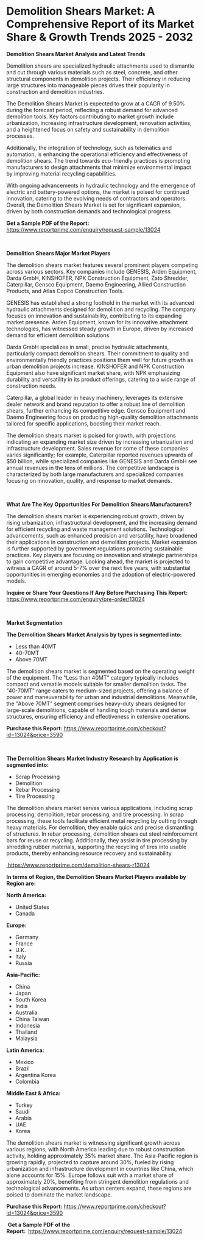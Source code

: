 <p><h1>Demolition Shears Market: A Comprehensive Report of its Market Share & Growth Trends 2025 - 2032</h1></p><p><strong>Demolition Shears Market Analysis and Latest Trends</strong></p>
<p><p>Demolition shears are specialized hydraulic attachments used to dismantle and cut through various materials such as steel, concrete, and other structural components in demolition projects. Their efficiency in reducing large structures into manageable pieces drives their popularity in construction and demolition industries. </p><p>The Demolition Shears Market is expected to grow at a CAGR of 9.50% during the forecast period, reflecting a robust demand for advanced demolition tools. Key factors contributing to market growth include urbanization, increasing infrastructure development, renovation activities, and a heightened focus on safety and sustainability in demolition processes. </p><p>Additionally, the integration of technology, such as telematics and automation, is enhancing the operational efficiency and effectiveness of demolition shears. The trend towards eco-friendly practices is prompting manufacturers to design attachments that minimize environmental impact by improving material recycling capabilities. </p><p>With ongoing advancements in hydraulic technology and the emergence of electric and battery-powered options, the market is poised for continued innovation, catering to the evolving needs of contractors and operators. Overall, the Demolition Shears Market is set for significant expansion, driven by both construction demands and technological progress.</p></p>
<p><strong>Get a Sample PDF of the Report:&nbsp;</strong> <a href="https://www.reportprime.com/enquiry/request-sample/13024?utm_campaign=4466&utm_medium=2&utm_source=Github&utm_content=ia&utm_term=17052025&utm_id=demolition-shears">https://www.reportprime.com/enquiry/request-sample/13024</a></p>
<p>&nbsp;</p>
<p><strong>Demolition Shears Major Market Players</strong></p>
<p><p>The demolition shears market features several prominent players competing across various sectors. Key companies include GENESIS, Arden Equipment, Darda GmbH, KINSHOFER, NPK Construction Equipment, Zato Shredder, Caterpillar, Gensco Equipment, Daemo Engineering, Allied Construction Products, and Atlas Copco Construction Tools.</p><p>GENESIS has established a strong foothold in the market with its advanced hydraulic attachments designed for demolition and recycling. The company focuses on innovation and sustainability, contributing to its expanding market presence. Arden Equipment, known for its innovative attachment technologies, has witnessed steady growth in Europe, driven by increased demand for efficient demolition solutions.</p><p>Darda GmbH specializes in small, precise hydraulic attachments, particularly compact demolition shears. Their commitment to quality and environmentally friendly practices positions them well for future growth as urban demolition projects increase. KINSHOFER and NPK Construction Equipment also have significant market share, with NPK emphasizing durability and versatility in its product offerings, catering to a wide range of construction needs.</p><p>Caterpillar, a global leader in heavy machinery, leverages its extensive dealer network and brand reputation to offer a robust line of demolition shears, further enhancing its competitive edge. Gensco Equipment and Daemo Engineering focus on producing high-quality demolition attachments tailored for specific applications, boosting their market reach.</p><p>The demolition shears market is poised for growth, with projections indicating an expanding market size driven by increasing urbanization and infrastructure development. Sales revenue for some of these companies varies significantly; for example, Caterpillar reported revenues upwards of $50 billion, while specialized companies like GENESIS and Darda GmbH see annual revenues in the tens of millions. The competitive landscape is characterized by both large manufacturers and specialized companies focusing on innovation, quality, and response to market demands.</p></p>
<p>&nbsp;</p>
<p><strong>What Are The Key Opportunities For Demolition Shears Manufacturers?</strong></p>
<p><p>The demolition shears market is experiencing robust growth, driven by rising urbanization, infrastructural development, and the increasing demand for efficient recycling and waste management solutions. Technological advancements, such as enhanced precision and versatility, have broadened their applications in construction and demolition projects. Market expansion is further supported by government regulations promoting sustainable practices. Key players are focusing on innovation and strategic partnerships to gain competitive advantage. Looking ahead, the market is projected to witness a CAGR of around 5-7% over the next five years, with substantial opportunities in emerging economies and the adoption of electric-powered models.</p></p>
<p><strong>Inquire or Share Your Questions If Any Before Purchasing This Report:</strong> <a href="https://www.reportprime.com/enquiry/pre-order/13024?utm_campaign=4466&utm_medium=2&utm_source=Github&utm_content=ia&utm_term=17052025&utm_id=demolition-shears">https://www.reportprime.com/enquiry/pre-order/13024</a></p>
<p>&nbsp;</p>
<p><strong>Market Segmentation</strong></p>
<p><strong>The Demolition Shears Market Analysis by types is segmented into:</strong></p>
<p><ul><li>Less than 40MT</li><li>40-70MT</li><li>Above 70MT</li></ul></p>
<p><p>The demolition shears market is segmented based on the operating weight of the equipment. The "Less than 40MT" category typically includes compact and versatile models suitable for smaller demolition tasks. The "40-70MT" range caters to medium-sized projects, offering a balance of power and maneuverability for urban and industrial demolitions. Meanwhile, the "Above 70MT" segment comprises heavy-duty shears designed for large-scale demolitions, capable of handling tough materials and dense structures, ensuring efficiency and effectiveness in extensive operations.</p></p>
<p><strong>Purchase this Report:&nbsp;</strong><a href="https://www.reportprime.com/checkout?id=13024&price=3590&utm_campaign=4466&utm_medium=2&utm_source=Github&utm_content=ia&utm_term=17052025&utm_id=demolition-shears">https://www.reportprime.com/checkout?id=13024&price=3590</a></p>
<p>&nbsp;</p>
<p><strong>The Demolition Shears Market Industry Research by Application is segmented into:</strong></p>
<p><ul><li>Scrap Processing</li><li>Demolition</li><li>Rebar Processing</li><li>Tire Processing</li></ul></p>
<p><p>The demolition shears market serves various applications, including scrap processing, demolition, rebar processing, and tire processing. In scrap processing, these tools facilitate efficient metal recycling by cutting through heavy materials. For demolition, they enable quick and precise dismantling of structures. In rebar processing, demolition shears cut steel reinforcement bars for reuse or recycling. Additionally, they assist in tire processing by shredding rubber materials, supporting the recycling of tires into usable products, thereby enhancing resource recovery and sustainability.</p></p>
<p><a href="https://www.reportprime.com/demolition-shears-r13024?utm_campaign=4466&utm_medium=2&utm_source=Github&utm_content=ia&utm_term=17052025&utm_id=demolition-shears">&nbsp;https://www.reportprime.com/demolition-shears-r13024</a></p>
<p><strong>In terms of Region, the Demolition Shears Market Players available by Region are:</strong></p>
<p>
    <p> <strong> North America: </strong>
        <ul>
            <li>United States</li>
            <li>Canada</li>
        </ul>
        </p> 
    <p> <strong> Europe: </strong>
        <ul>
            <li>Germany</li>
            <li>France</li>
            <li>U.K.</li>
            <li>Italy</li>
            <li>Russia</li>
        </ul>
        </p> 
    <p> <strong> Asia-Pacific: </strong>
        <ul>
            <li>China</li>
            <li>Japan</li>
            <li>South Korea</li>
            <li>India</li>
            <li>Australia</li>
            <li>China Taiwan</li>
            <li>Indonesia</li>
            <li>Thailand</li>
            <li>Malaysia</li>
        </ul>
        </p> 
    <p> <strong> Latin America: </strong>
        <ul>
            <li>Mexico</li>
            <li>Brazil</li>
            <li>Argentina Korea</li>
            <li>Colombia</li>
        </ul>
        </p> 
    <p> <strong> Middle East & Africa: </strong>
        <ul>
            <li>Turkey</li>
            <li>Saudi</li>
            <li>Arabia</li>
            <li>UAE</li>
            <li>Korea</li>
        </ul>
    </p>
    </p>
<p><p>The demolition shears market is witnessing significant growth across various regions, with North America leading due to robust construction activity, holding approximately 35% market share. The Asia-Pacific region is growing rapidly, projected to capture around 30%, fueled by rising urbanization and infrastructure development in countries like China, which alone accounts for 15%. Europe follows suit with a market share of approximately 20%, benefiting from stringent demolition regulations and technological advancements. As urban centers expand, these regions are poised to dominate the market landscape.</p></p>
<p><strong>Purchase this Report: </strong><a href="https://www.reportprime.com/checkout?id=13024&price=3590&utm_campaign=4466&utm_medium=2&utm_source=Github&utm_content=ia&utm_term=17052025&utm_id=demolition-shears">https://www.reportprime.com/checkout?id=13024&price=3590</a></p>
<p>&nbsp;<strong>Get a Sample PDF of the Report:&nbsp;&nbsp;</strong><a href="https://www.reportprime.com/enquiry/request-sample/13024?utm_campaign=4466&utm_medium=2&utm_source=Github&utm_content=ia&utm_term=17052025&utm_id=demolition-shears">https://www.reportprime.com/enquiry/request-sample/13024</a></p>
<p><strong></strong></p>
<p><p></p><p></p><p></p></p>